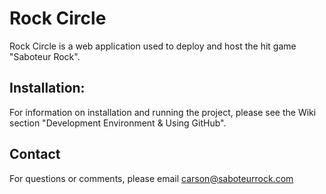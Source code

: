 # Rock Circle

Rock Circle is a web application used to deploy and host the hit game "Saboteur Rock".

## Installation:

For information on installation and running the project, please see the Wiki section "Development Environment & Using GitHub".

## Contact

For questions or comments, please email carson@saboteurrock.com